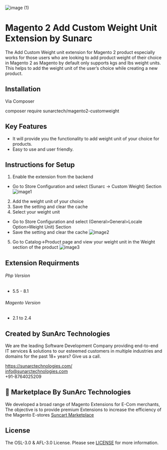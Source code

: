 ![image (1)](https://user-images.githubusercontent.com/45708520/179149944-700e7669-2d25-47a3-b38a-bbaed56d7aeb.png)

# Magento 2 Add Custom Weight Unit Extension by Sunarc
The Add Custom Weight unit extension for Magento 2 product especially works for those users who are looking to add product weight of their choice in Magento 2 as Magento by default only supports kgs and lbs weight units. This helps to add the weight unit of the user’s choice while creating a new product.

## Installation
Via Composer

composer require sunarctech/magento2-customweight

## Key Features
- It will provide you the functionality to add weight unit of your choice for products. 
- Easy to use and user friendly.

## Instructions for Setup
1. Enable the extension from the backend
-  Go to Store Configuration and select (Sunarc -> Custom Weight) Section
![image1](https://user-images.githubusercontent.com/45708520/179150010-b2f82751-ceb6-40cf-b3c1-bdf3bd52bd60.png)
2. Add the weight unit of your choice
3. Save the setting and clear the cache
4. Select your weight unit
- Go to Store Configuration and select (General>General>Locale Option>Weight Unit) Section
- Save the setting and clear the cache
![image2](https://user-images.githubusercontent.com/45708520/179150109-d13bfaa5-a579-40a0-840d-088ca161c40d.png)
5. Go to Catalog->Product page and view your weight unit in the Weight section of the product
![image3](https://user-images.githubusercontent.com/45708520/179150190-d1f9ee96-5274-43b6-8807-1f686e369ad8.png)

## Extension Requirments
###### Php Version
- 5.5 - 8.1

###### Magento Version
- 2.1 to 2.4

## Created by SunArc Technologies
We are the leading Software Development Company providing end-to-end IT services & solutions to our esteemed customers in multiple industries and domains for the past 18+ years? Give us a call.

https://sunarctechnologies.com/ <br>
info@sunarctechnologies.com <br>
+91-8764025209

## 🛒 Marketplace By SunArc Technologies 
We developed a broad range of Magento Extensions for E-Com merchants, The objective is to provide premium Extensions to increase the efficiency of the Magento E-stores
[Suncart Marketplace](https://www.suncartstore.com/)

## License
The OSL-3.0 & AFL-3.0 License. Please see [LICENSE](LICENSE) for more information.


